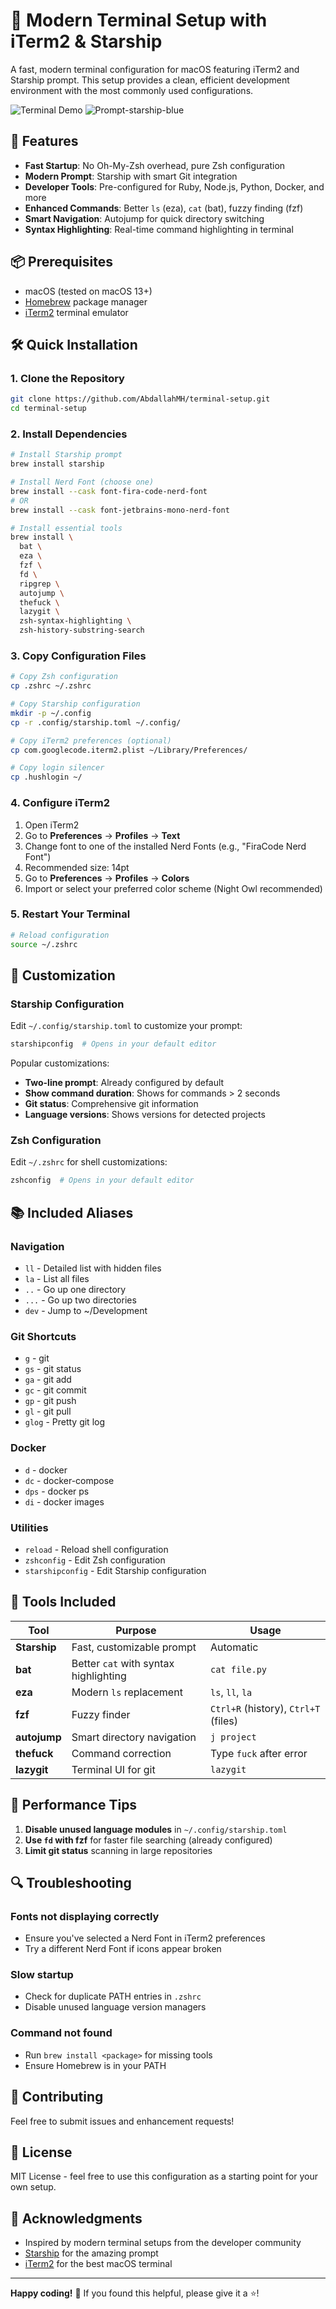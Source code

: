# 🚀 Modern Terminal Setup with iTerm2 & Starship

A fast, modern terminal configuration for macOS featuring iTerm2 and Starship prompt. This setup provides a clean, efficient development environment with the most commonly used configurations.

![Terminal Demo](https://img.shields.io/badge/shell-zsh-green) ![Prompt-starship-blue](https://img.shields.io/badge/prompt-starship-blue)

## 🎯 Features

- **Fast Startup**: No Oh-My-Zsh overhead, pure Zsh configuration
- **Modern Prompt**: Starship with smart Git integration
- **Developer Tools**: Pre-configured for Ruby, Node.js, Python, Docker, and more
- **Enhanced Commands**: Better `ls` (eza), `cat` (bat), fuzzy finding (fzf)
- **Smart Navigation**: Autojump for quick directory switching
- **Syntax Highlighting**: Real-time command highlighting in terminal

## 📦 Prerequisites

- macOS (tested on macOS 13+)
- [Homebrew](https://brew.sh/) package manager
- [iTerm2](https://iterm2.com/) terminal emulator

## 🛠️ Quick Installation

### 1. Clone the Repository

```bash
git clone https://github.com/AbdallahMH/terminal-setup.git
cd terminal-setup
```

### 2. Install Dependencies

```bash
# Install Starship prompt
brew install starship

# Install Nerd Font (choose one)
brew install --cask font-fira-code-nerd-font
# OR
brew install --cask font-jetbrains-mono-nerd-font

# Install essential tools
brew install \
  bat \
  eza \
  fzf \
  fd \
  ripgrep \
  autojump \
  thefuck \
  lazygit \
  zsh-syntax-highlighting \
  zsh-history-substring-search
```

### 3. Copy Configuration Files

```bash
# Copy Zsh configuration
cp .zshrc ~/.zshrc

# Copy Starship configuration
mkdir -p ~/.config
cp -r .config/starship.toml ~/.config/

# Copy iTerm2 preferences (optional)
cp com.googlecode.iterm2.plist ~/Library/Preferences/

# Copy login silencer
cp .hushlogin ~/
```

### 4. Configure iTerm2

1. Open iTerm2
2. Go to **Preferences** → **Profiles** → **Text**
3. Change font to one of the installed Nerd Fonts (e.g., "FiraCode Nerd Font")
4. Recommended size: 14pt
5. Go to **Preferences** → **Profiles** → **Colors**
6. Import or select your preferred color scheme (Night Owl recommended)

### 5. Restart Your Terminal

```bash
# Reload configuration
source ~/.zshrc
```

## 🎨 Customization

### Starship Configuration

Edit `~/.config/starship.toml` to customize your prompt:

```bash
starshipconfig  # Opens in your default editor
```

Popular customizations:
- **Two-line prompt**: Already configured by default
- **Show command duration**: Shows for commands > 2 seconds
- **Git status**: Comprehensive git information
- **Language versions**: Shows versions for detected projects

### Zsh Configuration

Edit `~/.zshrc` for shell customizations:

```bash
zshconfig  # Opens in your default editor
```

## 📚 Included Aliases

### Navigation
- `ll` - Detailed list with hidden files
- `la` - List all files
- `..` - Go up one directory
- `...` - Go up two directories
- `dev` - Jump to ~/Development

### Git Shortcuts
- `g` - git
- `gs` - git status
- `ga` - git add
- `gc` - git commit
- `gp` - git push
- `gl` - git pull
- `glog` - Pretty git log

### Docker
- `d` - docker
- `dc` - docker-compose
- `dps` - docker ps
- `di` - docker images

### Utilities
- `reload` - Reload shell configuration
- `zshconfig` - Edit Zsh configuration
- `starshipconfig` - Edit Starship configuration

## 🔧 Tools Included

| Tool | Purpose | Usage |
|------|---------|-------|
| **Starship** | Fast, customizable prompt | Automatic |
| **bat** | Better `cat` with syntax highlighting | `cat file.py` |
| **eza** | Modern `ls` replacement | `ls`, `ll`, `la` |
| **fzf** | Fuzzy finder | `Ctrl+R` (history), `Ctrl+T` (files) |
| **autojump** | Smart directory navigation | `j project` |
| **thefuck** | Command correction | Type `fuck` after error |
| **lazygit** | Terminal UI for git | `lazygit` |

## 🚀 Performance Tips

1. **Disable unused language modules** in `~/.config/starship.toml`
2. **Use `fd` with fzf** for faster file searching (already configured)
3. **Limit git status** scanning in large repositories

## 🔍 Troubleshooting

### Fonts not displaying correctly
- Ensure you've selected a Nerd Font in iTerm2 preferences
- Try a different Nerd Font if icons appear broken

### Slow startup
- Check for duplicate PATH entries in `.zshrc`
- Disable unused language version managers

### Command not found
- Run `brew install <package>` for missing tools
- Ensure Homebrew is in your PATH

## 🤝 Contributing

Feel free to submit issues and enhancement requests!

## 📝 License

MIT License - feel free to use this configuration as a starting point for your own setup.

## 🙏 Acknowledgments

- Inspired by modern terminal setups from the developer community
- [Starship](https://starship.rs/) for the amazing prompt
- [iTerm2](https://iterm2.com/) for the best macOS terminal

---

**Happy coding!** 🎉 If you found this helpful, please give it a ⭐!